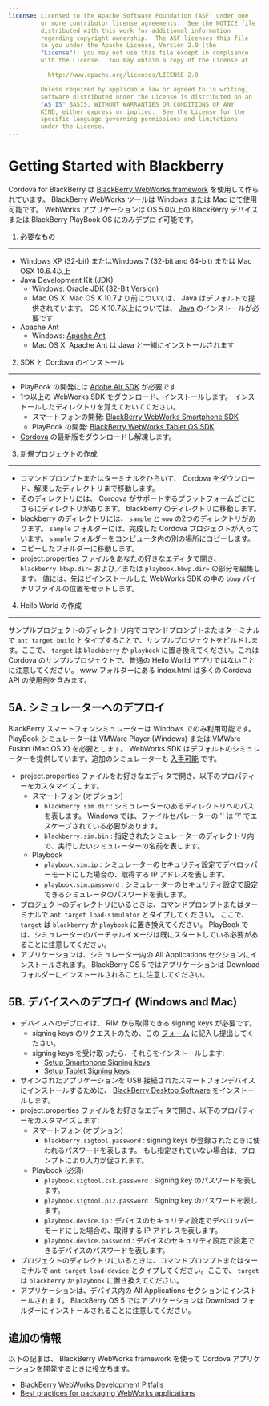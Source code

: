 ```yaml
---
license: Licensed to the Apache Software Foundation (ASF) under one
         or more contributor license agreements.  See the NOTICE file
         distributed with this work for additional information
         regarding copyright ownership.  The ASF licenses this file
         to you under the Apache License, Version 2.0 (the
         "License"); you may not use this file except in compliance
         with the License.  You may obtain a copy of the License at

           http://www.apache.org/licenses/LICENSE-2.0

         Unless required by applicable law or agreed to in writing,
         software distributed under the License is distributed on an
         "AS IS" BASIS, WITHOUT WARRANTIES OR CONDITIONS OF ANY
         KIND, either express or implied.  See the License for the
         specific language governing permissions and limitations
         under the License.
---
```


Getting Started with Blackberry
============================

Cordova for BlackBerry は [BlackBerry WebWorks framework](https://bdsc.webapps.blackberry.com/html5) を使用して作られています。 BlackBerry WebWorks ツールは Windows または Mac にて使用可能です。 WebWorks アプリケーションは OS 5.0以上の BlackBerry デバイスまたは BlackBerry PlayBook OS にのみデプロイ可能です。

1. 必要なもの
---------------

- Windows XP (32-bit) またはWindows 7 (32-bit and 64-bit) または Mac OSX 10.6.4以上
- Java Development Kit (JDK)
    - Windows: [Oracle JDK](http://www.oracle.com/technetwork/java/javase/downloads/index.html#jdk) (32-Bit Version)
    - Mac OS X: Mac OS X 10.7より前については、 Java はデフォルトで提供されています。 OS X 10.7以上については、 [Java](http://support.apple.com/kb/DL1421) のインストールが必要です
- Apache Ant
    - Windows: [Apache Ant](http://ant.apache.org/bindownload.cgi)
    - Mac OS X: Apache Ant は Java と一緒にインストールされます

2. SDK と Cordova のインストール
-------------------------

- PlayBook の開発には [Adobe Air SDK](http://www.adobe.com/devnet/air/air-sdk-download.html) が必要です
- 1つ以上の WebWorks SDK をダウンロード、インストールします。 インストールしたディレクトリを覚えておいてください。
    - スマートフォンの開発: [BlackBerry WebWorks Smartphone SDK](https://bdsc.webapps.blackberry.com/html5/download/sdk)
    - PlayBook の開発: [BlackBerry WebWorks Tablet OS SDK](https://bdsc.webapps.blackberry.com/html5/download/sdk)
- [Cordova](http://phonegap.com/download) の最新版をダウンロードし解凍します。

3. 新規プロジェクトの作成
--------------------

- コマンドプロンプトまたはターミナルをひらいて、 Cordova をダウンロード、解凍したディレクトリまで移動します。
- そのディレクトリには、 Cordova がサポートするプラットフォームごとにさらにディレクトリがあります。 blackberry のディレクトリに移動します。
- blackberry のディレクトリには、 `sample` と `www` の2つのディレクトリがあります。 `sample` フォルダーには、完成した Cordova プロジェクトが入っています。 `sample` フォルダーをコンピュータ内の別の場所にコピーします。
- コピーしたフォルダーに移動します。
- project.properties ファイルをあなたの好きなエディタで開き、 `blackberry.bbwp.dir=` および／または `playbook.bbwp.dir=` の部分を編集します。 値には、先ほどインストールした WebWorks SDK の中の `bbwp` バイナリファイルの位置をセットします。

4. Hello World の作成
--------------

サンプルプロジェクトのディレクトリ内でコマンドプロンプトまたはターミナルで `ant target build` とタイプすることで、サンプルプロジェクトをビルドします。ここで、 `target` は `blackberry` か `playbook` に置き換えてください。これは Cordova のサンプルプロジェクトで、普通の Hello World アプリではないことに注意してください。 www フォルダーにある index.html は多くの Cordova API の使用例を含みます。

5A. シミュレーターへのデプロイ
--------------------------------------

BlackBerry スマートフォンシミュレーターは Windows でのみ利用可能です。 PlayBook シミュレーターは VMWare Player (Windows) または VMWare Fusion (Mac OS X) を必要とします。 WebWorks SDK はデフォルトのシミュレーターを提供しています。追加のシミュレーターも [入手可能](http://us.blackberry.com/developers/resources/simulators.jsp) です。

- project.properties ファイルをお好きなエディタで開き、以下のプロパティーをカスタマイズします。
    - スマートフォン (オプション)
        - `blackberry.sim.dir` : シミュレーターのあるディレクトリへのパスを表します。 Windows では、ファイルセパレーターの '\' は '\\\' でエスケープされている必要があります。
        - `blackberry.sim.bin` : 指定されたシミュレーターのディレクトリ内で、実行したいシミュレーターの名前を表します。
    - Playbook
        - `playbook.sim.ip` : シミュレーターのセキュリティ設定でデベロッパーモードにした場合の、取得する IP アドレスを表します。
        - `playbook.sim.password` : シミュレーターのセキュリティ設定で設定できるシミュレータのパスワードを表します。
- プロジェクトのディレクトリにいるときは、コマンドプロンプトまたはターミナルで `ant target load-simulator` とタイプしてください。 ここで、 `target` は `blackberry` か `playbook` に置き換えてください。 PlayBook では、シミュレーターのバーチャルイメージは既にスタートしている必要があることに注意してください。
- アプリケーションは、シミュレーター内の All Applications セクションにインストールされます。 BlackBerry OS 5 ではアプリケーションは Download フォルダーにインストールされることに注意してください。

5B. デバイスへのデプロイ (Windows and Mac)
--------------------------------------

- デバイスへのデプロイは、 RIM から取得できる signing keys が必要です。
    - signing keys のリクエストのため、この [フォーム](https://bdsc.webapps.blackberry.com/html5/signingkey) に記入し提出してください。
    - signing keys を受け取ったら、それらをインストールします:
        - [Setup Smartphone Signing keys](https://bdsc.webapps.blackberry.com/html5/documentation/ww_publishing/signing_setup_smartphone_apps_1920010_11.html)
        - [Setup Tablet Signing keys](https://bdsc.webapps.blackberry.com/html5/documentation/ww_publishing/signing_setup_tablet_apps_1920009_11.html)
- サインされたアプリケーションを USB 接続されたスマートフォンデバイスにインストールするために、 [BlackBerry Desktop Software](http://us.blackberry.com/apps-software/desktop/) をインストールします。
- project.properties ファイルをお好きなエディタで開き、以下のプロパティーをカスタマイズします:
    - スマートフォン (オプション)
        - `blackberry.sigtool.password` : signing keys が登録されたときに使われるパスワードを表します。 もし指定されていない場合は、プロンプトにより入力が促されます。
    - Playbook (必須)
        - `playbook.sigtool.csk.password` : Signing key のパスワードを表します。
        - `playbook.sigtool.p12.password` : Signing key のパスワードを表します。
        - `playbook.device.ip` : デバイスのセキュリティ設定でデベロッパーモードにした場合の、取得する IP アドレスを表します。
        - `playbook.device.password` : デバイスのセキュリティ設定で設定できるデバイスのパスワードを表します。
- プロジェクトのディレクトリにいるときは、コマンドプロンプトまたはターミナルで `ant target load-device` とタイプしてください。ここで、 `target` は `blackberry` か `playbook` に置き換えてください。
- アプリケーションは、デバイス内の All Applications セクションにインストールされます。 BlackBerry OS 5 ではアプリケーションは Download フォルダーにインストールされることに注意してください。

追加の情報
----------------------

以下の記事は、 BlackBerry WebWorks framework を使って Cordova アプリケーションを開発するときに役立ちます。

- [BlackBerry WebWorks Development Pitfalls](http://supportforums.blackberry.com/t5/Web-and-WebWorks-Development/Common-BlackBerry-WebWorks-development-pitfalls-that-can-be/ta-p/624712)
- [Best practices for packaging WebWorks applications](https://bdsc.webapps.blackberry.com/html5/documentation/ww_developing/bestpractice_compiling_ww_apps_1873324_11.html)

